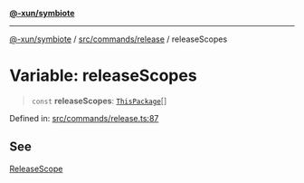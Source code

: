 [**@-xun/symbiote**](../../../../README.md)

***

[@-xun/symbiote](../../../../README.md) / [src/commands/release](../README.md) / releaseScopes

# Variable: releaseScopes

> `const` **releaseScopes**: [`ThisPackage`](../../../configure/enumerations/ThisPackageGlobalScope.md#thispackage)[]

Defined in: [src/commands/release.ts:87](https://github.com/Xunnamius/symbiote/blob/c8e7e58364e34d94a79ee4d48272a3e971d09e09/src/commands/release.ts#L87)

## See

[ReleaseScope](../../../configure/enumerations/ThisPackageGlobalScope.md)
